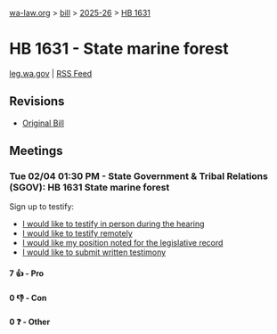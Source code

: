 [wa-law.org](/) > [bill](/bill/) > [2025-26](/bill/2025-26/) > [HB 1631](/bill/2025-26/hb/1631/)

# HB 1631 - State marine forest
[leg.wa.gov](https://app.leg.wa.gov/billsummary?BillNumber=1631&Year=2025&Initiative=false) | [RSS Feed](./rss.xml)

## Revisions
* [Original Bill](1/)

## Meetings
### Tue 02/04 01:30 PM - State Government & Tribal Relations (SGOV): HB 1631 State marine forest
Sign up to testify:
* [I would like to testify in person during the hearing](https://app.leg.wa.gov/csi/Testifier/Add?chamber=House&mId=32668&aId=162558&caId=25473&tId=1)
* [I would like to testify remotely](https://app.leg.wa.gov/csi/Testifier/Add?chamber=House&mId=32668&aId=162558&caId=25473&tId=2)
* [I would like my position noted for the legislative record](https://app.leg.wa.gov/csi/Testifier/Add?chamber=House&mId=32668&aId=162558&caId=25473&tId=3)
* [I would like to submit written testimony](https://app.leg.wa.gov/csi/Testifier/Add?chamber=House&mId=32668&aId=162558&caId=25473&tId=4)

#### 7 👍 - Pro

#### 0 👎 - Con

#### 0 ❓ - Other
